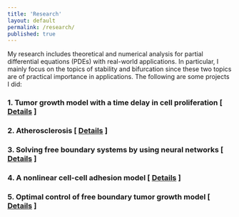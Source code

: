 ```yaml
---
title: 'Research'
layout: default
permalink: /research/
published: true
---
```


My research includes theoretical and numerical analysis for partial differential equations (PDEs) with real-world applications. In particular, I mainly focus on the topics of stability and bifurcation since these two topics are of practical importance in applications. The following are some projects I did:


### 1. Tumor growth model with a time delay in cell proliferation [ <a href="{{site.baseurl}}/project1">Details</a> ]


### 2. Atherosclerosis [ <a href="{{site.baseurl}}/project2">Details</a> ]


### 3. Solving free boundary systems by using neural networks [ <a href="{{site.baseurl}}/project3">Details</a> ]


### 4. A nonlinear cell-cell adhesion model [ <a href="{{site.baseurl}}/project4">Details</a> ]

### 5. Optimal control of free boundary tumor growth model [ <a href="{{site.baseurl}}/project5">Details</a> ]
